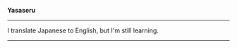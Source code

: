**Yasaseru**

----------------------------------------------------------------------------------------

 I translate Japanese to English, but I'm still learning.

----------------------------------------------------------------------------------------
